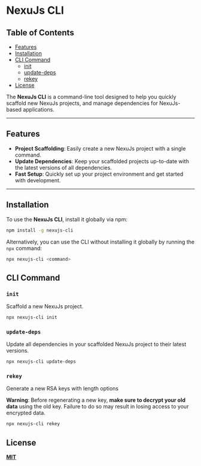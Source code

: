 # **NexuJs CLI**

## Table of Contents

- [Features](#features)
- [Installation](#installation)
- [CLI Command](#cli-command)
  - [init](#init)
  - [update-deps](#update-deps)
  - [rekey](#rekey)
- [License](#license)

The **NexuJs CLI** is a command-line tool designed to help you quickly scaffold new NexuJs projects, and manage dependencies for NexuJs-based applications.

---

## Features

- **Project Scaffolding**: Easily create a new NexuJs project with a single command.
- **Update Dependencies**: Keep your scaffolded projects up-to-date with the latest versions of all dependencies.
- **Fast Setup**: Quickly set up your project environment and get started with development.

---

## Installation

To use the **NexuJs CLI**, install it globally via npm:

```bash
npm install -g nexujs-cli
```

Alternatively, you can use the CLI without installing it globally by running the `npx` command:

```bash
npx nexujs-cli <command>
```

## CLI Command

### `init`

Scaffold a new NexuJs project.

```bash
npx nexujs-cli init
```

### `update-deps`

Update all dependencies in your scaffolded NexuJs project to their latest versions.

```bash
npx nexujs-cli update-deps
```

### `rekey`

Generate a new RSA keys with length options

**Warning**: Before regenerating a new key, **make sure to decrypt your old data** using the old key. Failure to do so may result in losing access to your encrypted data.

```bash
npx nexujs-cli rekey
```

## License

**[MIT](./LICENSE)**
